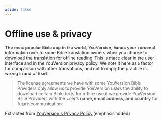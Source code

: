 ```yaml
---
aside: false
---
```



# Offline use & privacy

The most popular Bible app in the world, YouVersion, hands your personal information over to some Bible translation owners when you choose to download the translation for offline reading. This is made clear in the user interface and in the YouVersion privacy policy. We note it here as a factor for comparison with other translations, and not to imply the practice is wrong in and of itself.

> The license agreements we have with some YouVersion Bible Providers only allow us to provide YouVersion users the ability to download certain Bible texts for offline use if we provide YouVersion Bible Providers with the User’s __name, email address, and country__ for future communication.

Extracted from [YouVersion's Privacy Policy](https://www.bible.com/en-GB/privacy#section6) (emphasis added)

<VPButton href='/initiatives/bibles/' text="See Bible ratings" theme='alt'></VPButton>
